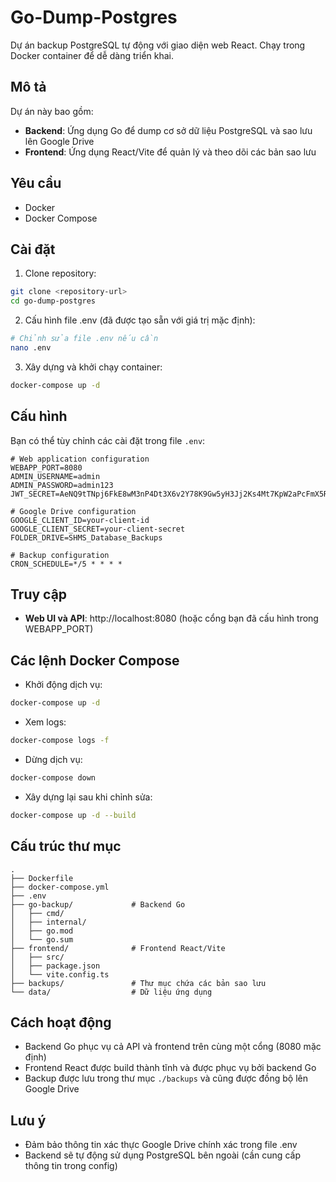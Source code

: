 # Go-Dump-Postgres

Dự án backup PostgreSQL tự động với giao diện web React. Chạy trong Docker container để dễ dàng triển khai.

## Mô tả

Dự án này bao gồm:
- **Backend**: Ứng dụng Go để dump cơ sở dữ liệu PostgreSQL và sao lưu lên Google Drive
- **Frontend**: Ứng dụng React/Vite để quản lý và theo dõi các bản sao lưu

## Yêu cầu

- Docker
- Docker Compose

## Cài đặt

1. Clone repository:
```bash
git clone <repository-url>
cd go-dump-postgres
```

2. Cấu hình file .env (đã được tạo sẵn với giá trị mặc định):
```bash
# Chỉnh sửa file .env nếu cần
nano .env
```

3. Xây dựng và khởi chạy container:
```bash
docker-compose up -d
```

## Cấu hình

Bạn có thể tùy chỉnh các cài đặt trong file `.env`:

```properties
# Web application configuration
WEBAPP_PORT=8080
ADMIN_USERNAME=admin
ADMIN_PASSWORD=admin123
JWT_SECRET=AeNQ9tTNpj6FkE8wM3nP4Dt3X6v2Y78K9Gw5yH3Jj2Ks4Mt7KpW2aPcFmX5R7T

# Google Drive configuration
GOOGLE_CLIENT_ID=your-client-id
GOOGLE_CLIENT_SECRET=your-client-secret
FOLDER_DRIVE=SHMS_Database_Backups

# Backup configuration
CRON_SCHEDULE=*/5 * * * *
```

## Truy cập

- **Web UI và API**: http://localhost:8080 (hoặc cổng bạn đã cấu hình trong WEBAPP_PORT)

## Các lệnh Docker Compose

- Khởi động dịch vụ:
```bash
docker-compose up -d
```

- Xem logs:
```bash
docker-compose logs -f
```

- Dừng dịch vụ:
```bash
docker-compose down
```

- Xây dựng lại sau khi chỉnh sửa:
```bash
docker-compose up -d --build
```

## Cấu trúc thư mục

```
.
├── Dockerfile
├── docker-compose.yml
├── .env
├── go-backup/             # Backend Go
│   ├── cmd/
│   ├── internal/
│   ├── go.mod
│   └── go.sum
├── frontend/              # Frontend React/Vite
│   ├── src/
│   ├── package.json
│   └── vite.config.ts
├── backups/               # Thư mục chứa các bản sao lưu
└── data/                  # Dữ liệu ứng dụng
```

## Cách hoạt động

- Backend Go phục vụ cả API và frontend trên cùng một cổng (8080 mặc định)
- Frontend React được build thành tĩnh và được phục vụ bởi backend Go
- Backup được lưu trong thư mục `./backups` và cũng được đồng bộ lên Google Drive

## Lưu ý

- Đảm bảo thông tin xác thực Google Drive chính xác trong file .env
- Backend sẽ tự động sử dụng PostgreSQL bên ngoài (cần cung cấp thông tin trong config) 
